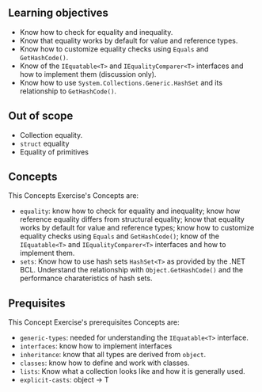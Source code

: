 ## Learning objectives

- Know how to check for equality and inequality.
- Know that equality works by default for value and reference types.
- Know how to customize equality checks using `Equals` and `GetHashCode()`.
- Know of the `IEquatable<T>` and `IEqualityComparer<T>` interfaces and how to implement them (discussion only).
- Know how to use `System.Collections.Generic.HashSet` and its relationship to `GetHashCode()`.

## Out of scope

- Collection equality.
- `struct` equality
- Equality of primitives

## Concepts

This Concepts Exercise's Concepts are:

- `equality`: know how to check for equality and inequality; know how reference equality differs from structural equality; know that equality works by default for value and reference types; know how to customize equality checks using `Equals` and `GetHashCode()`; know of the `IEquatable<T>` and `IEqualityComparer<T>` interfaces and how to implement them.
- `sets`: Know how to use hash sets `HashSet<T>` as provided by the .NET BCL.  Understand the relationship with `Object.GetHashCode()` and the performance charateristics of hash sets.

## Prequisites

This Concept Exercise's prerequisites Concepts are:

- `generic-types`: needed for understanding the `IEquatable<T>` interface.
- `interfaces`: know how to implement interfaces
- `inheritance`: know that all types are derived from `object`.
- `classes`: know how to define and work with classes.
- `lists`: Know what a collection looks like and how it is generally used.
- `explicit-casts`: object -> T
